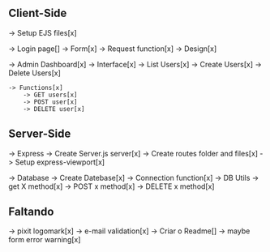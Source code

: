 ## Client-Side

-> Setup EJS files[x]

-> Login page[]
    -> Form[x]
    -> Request function[x]
    -> Design[x]

-> Admin Dashboard[x]
    -> Interface[x]
        -> List Users[x]
        -> Create Users[x]
        -> Delete Users[x]

    -> Functions[x]
        -> GET users[x]
        -> POST user[x]
        -> DELETE user[x]

## Server-Side

-> Express
    -> Create Server.js server[x]
    -> Create routes folder and files[x]
    -> Setup express-viewport[x]


-> Database
    -> Create Datebase[x]
    -> Connection function[x]
    -> DB Utils
        -> get X method[x]
        -> POST x method[x]
        -> DELETE x method[x]

## Faltando

-> pixit logomark[x]
-> e-mail validation[x]
-> Criar o Readme[]
-> maybe form error warning[x]